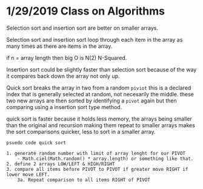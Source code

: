 # 1/29/2019 Class on Algorithms 
Selection sort and insertion sort are better on smaller arrays. 

Selection sort and insertion sort loop through each item in the array as many times as there are items in the array.

if n = array length then big O is N(2) N-Squared.

Insertion sort could be slightly faster than selection sort because of the way it compares back down the array not only up. 


Quick sort breaks the array in two from a random `piviot` this is a declared index that is generally selected at random, not necesarily the middle.
these two new arrays are then sorted by identifying a `pivot` again but then comparing using a insertion sort type method.

quick sort is faster because it holds less memory, the arrays being smaller than the original and recursion making them repeat to smaller arrays
makes the sort comparisons quicker, less to sort in a smaller array. 


```
psuedo code quick sort

1. generate random number with limit of array lenght for our PIVOT
    - Math.ciel(Math.random() * array.length) or something like that.
2. define 2 arrays LOW/LEFT & HIGH/RIGHT 
3. compare all items before PIVOT to PIVOT if greater move RIGHT if lower move LEFT.
    3a. Repeat comparison to all items RIGHT of PIVOT

```
